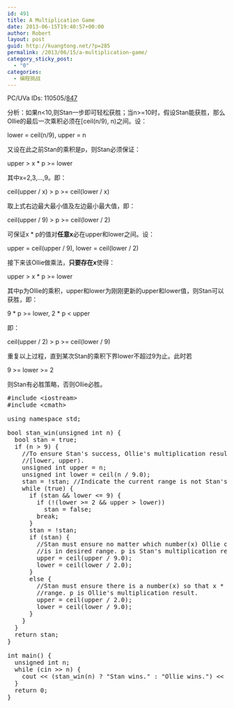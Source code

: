```yaml
---
id: 491
title: A Multiplication Game
date: 2013-06-15T19:40:57+00:00
author: Robert
layout: post
guid: http://kuangtong.net/?p=285
permalink: /2013/06/15/a-multiplication-game/
category_sticky_post:
  - "0"
categories:
  - 编程挑战
---
```

PC/UVa IDs: 110505/<a href="http://uva.onlinejudge.org/index.php?option=com_onlinejudge&#038;Itemid=8&#038;page=show_problem&#038;problem=788" target="_blank">847</a>

分析：如果n<10,则Stan一步即可轻松获胜；当n>=10时，假设Stan能获胜，那么Ollie的最后一次乘积必须在[ceil(n/9), n)之间。设：
  
lower = ceil(n/9), upper = n
  
又设在此之前Stan的乘积是p，则Stan必须保证：
  
upper > x * p >= lower
  
其中x=2,3,&#8230;,9。即：
  
ceil(upper / x) > p >= ceil(lower / x)<!--more-->


  
取上式右边最大最小值及左边最小最大值，即：
  
ceil(upper / 9) > p >= ceil(lower / 2)
  
可保证x * p的值对**任意x**必在upper和lower之间。设：
  
upper = ceil(upper / 9), lower = ceil(lower / 2)
  
接下来该Ollie做乘法，**只要存在x**使得：
  
upper > x * p >= lower
  
其中p为Ollie的乘积，upper和lower为刚刚更新的upper和lower值，则Stan可以获胜，即：
  
9 \* p >= lower, 2 \* p < upper
  
即：
  
ceil(upper / 2) > p >= ceil(lower / 9)
  
重复以上过程，直到某次Stan的乘积下界lower不超过9为止。此时若
  
9 >= lower >= 2
  
则Stan有必胜策略，否则Ollie必胜。

<pre class="brush: cpp; title: ; notranslate" title="">#include &lt;iostream&gt;
#include &lt;cmath&gt;

using namespace std;

bool stan_win(unsigned int n) {
  bool stan = true;
  if (n &gt; 9) {
    //To ensure Stan's success, Ollie's multiplication result must be in
    //[lower, upper).
    unsigned int upper = n;
    unsigned int lower = ceil(n / 9.0);
    stan = !stan; //Indicate the current range is not Stan's.
    while (true) {
      if (stan && lower &lt;= 9) {
        if (!(lower &gt;= 2 && upper &gt; lower))
          stan = false;
        break;
      }
      stan = !stan;
      if (stan) {
        //Stan must ensure no matter which number(x) Ollie chooses, x * p
        //is in desired range. p is Stan's multiplication result.
        upper = ceil(upper / 9.0);
        lower = ceil(lower / 2.0);
      }
      else {
        //Stan must ensure there is a number(x) so that x * p is in desired
        //range. p is Ollie's multiplication result.
        upper = ceil(upper / 2.0);
        lower = ceil(lower / 9.0);
      }
    }
  }
  return stan;
}

int main() {
  unsigned int n;
  while (cin &gt;&gt; n) {
    cout &lt;&lt; (stan_win(n) ? "Stan wins." : "Ollie wins.") &lt;&lt; endl;
  }
  return 0;
}
</pre>

<div class="addtoany_share_save_container addtoany_content_bottom">
  <div class="a2a_kit a2a_kit_size_32 addtoany_list a2a_target" id="wpa2a_36">
    <a class="a2a_button_facebook" href="http://www.addtoany.com/add_to/facebook?linkurl=http%3A%2F%2Fkuangtong.me%2F2013%2F06%2F15%2Fa-multiplication-game%2F&linkname=A%20Multiplication%20Game" title="Facebook" rel="nofollow" target="_blank"></a><a class="a2a_button_twitter" href="http://www.addtoany.com/add_to/twitter?linkurl=http%3A%2F%2Fkuangtong.me%2F2013%2F06%2F15%2Fa-multiplication-game%2F&linkname=A%20Multiplication%20Game" title="Twitter" rel="nofollow" target="_blank"></a><a class="a2a_button_google_plus" href="http://www.addtoany.com/add_to/google_plus?linkurl=http%3A%2F%2Fkuangtong.me%2F2013%2F06%2F15%2Fa-multiplication-game%2F&linkname=A%20Multiplication%20Game" title="Google+" rel="nofollow" target="_blank"></a><a class="a2a_button_sina_weibo" href="http://www.addtoany.com/add_to/sina_weibo?linkurl=http%3A%2F%2Fkuangtong.me%2F2013%2F06%2F15%2Fa-multiplication-game%2F&linkname=A%20Multiplication%20Game" title="Sina Weibo" rel="nofollow" target="_blank"></a><a class="a2a_dd addtoany_share_save" href="https://www.addtoany.com/share_save"></a>
  </div>
</div>